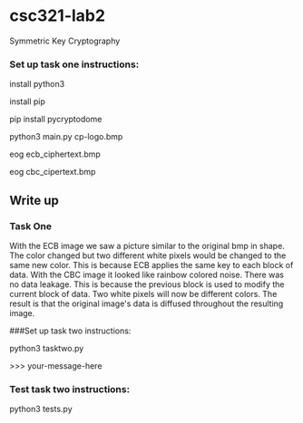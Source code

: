 # csc321-lab2
Symmetric Key Cryptography

### Set up task one instructions:

install python3

install pip

pip install pycryptodome

python3 main.py cp-logo.bmp

eog ecb_ciphertext.bmp

eog cbc_cipertext.bmp


## Write up
### Task One

With the ECB image we saw a picture similar to the original bmp in shape. The color changed but two different white pixels would be changed to the same new color. This is because ECB applies the same key to each block of data. With the CBC image it looked like rainbow colored noise. There was no data leakage. This is because the previous block is used to modify the current block of data. Two white pixels will now be different colors. The result is that the original image's data is diffused throughout the resulting image.

###Set up task two instructions:

python3 tasktwo.py

\>\>\> your-message-here

### Test task two instructions:

python3 tests.py
